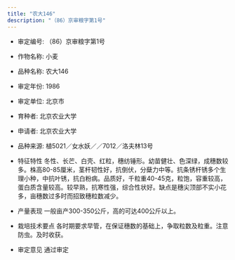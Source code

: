 ```yaml
---
title: "农大146"
description: "（86）京审粮字第1号"
---
```

* 审定编号:  （86）京审粮字第1号

*  作物名称:  小麦

*  品种名称:  农大146

*  审定年份:  1986

*  审定单位:  北京市

* 育种者:  北京农业大学

*  申请者:  北京农业大学

*  品种来源:  植5021／女水妖／／7012／洛夫林13号

*  特征特性
冬性、长芒、白壳、红粒，穗纺锤形。幼苗健壮、色深绿，成穗数较多。株高80-85厘米，茎杆韧性好，抗倒伏，分蘖力中等。抗条锈杆锈多个生理小种，中抗叶锈，抗白粉病。品质好，千粒重40-45克，粒饱，容重较高，蛋白质含量较高。较早熟，抗寒性强，综合性状好。缺点是穗尖顶部不实小花多，亩穗数过多时而招致穗粒数减少。

*  产量表现
一般亩产300-350公斤，高的可达400公斤以上。

*  栽培技术要点
各时期要求早管，在保证穗数的基础上，争取粒数及粒重。注意防虫。及时收获。

*  审定意见
通过审定
